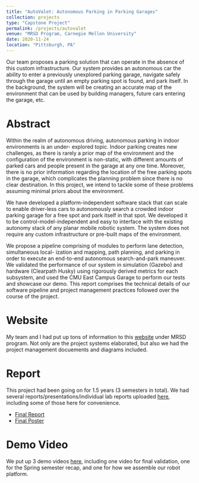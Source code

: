 ```yaml
---
title: "AutoValet: Autonomous Parking in Parking Garages"
collection: projects
type: "Capstone Project"
permalink: /projects/autovalet
venue: "MRSD Program, Carnegie Mellon University"
date: 2020-11-24
location: "Pittsburgh, PA"
---
```


Our team proposes a parking solution that can operate in the absence of this custom infrastructure.
Our system provides an autonomous car the ability to enter a previously unexplored parking garage,
navigate safely through the garage until an empty parking spot is found, and park itself. In the
background, the system will be creating an accurate map of the environment that can be used by
building managers, future cars entering the garage, etc.

Abstract
======
Within the realm of autonomous driving, autonomous parking in indoor environments is an under-
explored topic. Indoor parking creates new challenges, as there is rarely a prior map of the
environment and the configuration of the environment is non-static, with different amounts of parked
cars and people present in the garage at any one time. Moreover, there is no prior information
regarding the location of the free parking spots in the garage, which complicates the planning
problem since there is no clear destination. In this project, we intend to tackle some of these
problems assuming minimal priors about the environment.

We have developed a platform-independent software stack that can scale to enable driver-less
cars to autonomously search a crowded indoor parking garage for a free spot and park itself in
that spot. We developed it to be control-model-independent and easy to interface with the existing
autonomy stack of any planar mobile robotic system. The system does not require any custom
infrastructure or pre-built maps of the environment.

We propose a pipeline comprising of modules to perform lane detection, simultaneous local-
ization and mapping, path planning, and parking in order to execute an end-to-end autonomous
search-and-park maneuver. We validated the performance of our system in simulation (Gazebo)
and hardware (Clearpath Husky) using rigorously derived metrics for each subsystem, and used the
CMU East Campus Garage to perform our tests and showcase our demo. This report comprises
the technical details of our software pipeline and project management practices followed over the
course of the project.

Website
======
My team and I had put up tons of information to this [website](https://mrsdprojects.ri.cmu.edu/2020teami/) under MRSD program.
Not only are the project systems elaborated, but also we had the project management docuements and diagrams included.

Report
======
This project had been going on for 1.5 years (3 semesters in total). 
We had several reports/presentations/individual lab reports uploaded [here](https://mrsdprojects.ri.cmu.edu/2020teami/presentations/),
including some of those here for convenience.
* [Final Report](https://drive.google.com/file/d/1FldlT7pVbCBCbyigWUuv2oP38Tb-k2BL/view)
* [Final Poster](https://docs.google.com/presentation/d/1eosKrK5BLm70Mu2J6YtF2qS3BPplPqU4OsldYLVNqEM/edit#slide=id.p)

Demo Video
======
We put up 3 demo videos [here](https://mrsdprojects.ri.cmu.edu/2020teami/video-gallery/),
including one video for final validation, one for the Spring semester recap, and one for how we assemble our robot platform.
